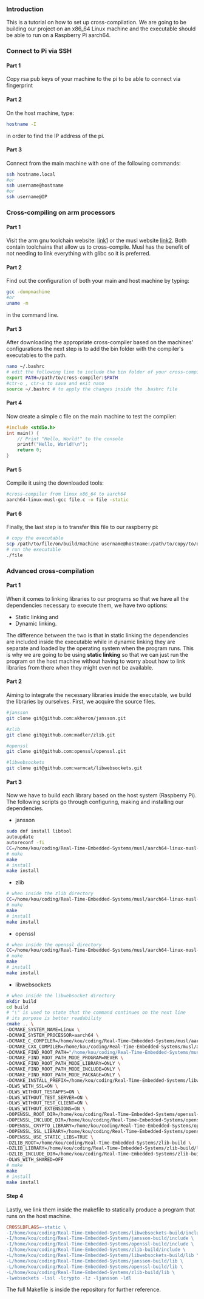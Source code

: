 ### Introduction
This is a tutorial on how to set up cross-compilation. We are going to be building our project on an x86_64 Linux machine and the executable should be able to run on a Raspberry Pi aarch64.

### Connect to Pi via SSH
#### Part 1
Copy rsa pub keys of your machine to the pi to be able to connect via fingerprint

#### Part 2
On the host machine, type:
```bash
hostname -I
```
in order to find the IP address of the pi.

#### Part 3
Connect from the main machine with one of the following commands:
```bash
ssh hostname.local
#or
ssh username@hostname
#or
ssh username@IP
``` 

### Cross-compiling on arm processors
#### Part 1
Visit the arm gnu toolchain website: [link1](https://developer.arm.com/downloads/-/gnu-a) or the musl website [link2](https://musl.cc/). Both contain toolchains that allow us to cross-compile. Musl has the benefit of not needing to link everything with glibc so it is preferred.

#### Part 2
Find out the configuration of both your main and host machine by typing:
```bash
gcc -dumpmachine
#or 
uname -m
```
in the command line.

#### Part 3
After downloading the appropriate cross-compiler based on the machines' configurations the next step is to add the bin folder with the compiler's executables to the path.
```bash
nano ~/.bashrc
# edit the following line to include the bin folder of your cross-compiler
export PATH=/path/to/cross-compiler:$PATH
#ctr-o , ctr-x to save and exit nano
source ~/.bashrc # to apply the changes inside the .bashrc file
```

#### Part 4
Now create a simple c file on the main machine to test the compiler:
```c
#include <stdio.h>
int main() {
    // Print "Hello, World!" to the console
    printf("Hello, World!\n");
    return 0;
}
```

#### Part 5
Compile it using the downloaded tools:
```bash
#cross-compiler from linux x86_64 to aarch64
aarch64-linux-musl-gcc file.c -o file -static
```

#### Part 6
Finally, the last step is to transfer this file to our raspberry pi:
```bash
# copy the executable
scp /path/to/file/on/build/machine username@hostname:/path/to/copy/to/on/host/machine
# run the executable
./file
```

### Advanced cross-compilation
#### Part 1
When it comes to linking libraries to our programs so that we have all the dependencies necessary to execute them, we have two options:
- Static linking and
- Dynamic linking.

The difference between the two is that in static linking the dependencies are included inside the executable while in dynamic linking they are separate and loaded by the operating system when the program runs. This is why we are going to be using **static linking** so that we can just run the program on the host machine without having to worry about how to link libraries from there when they might even not be available.

#### Part 2
Aiming to integrate the necessary libraries inside the executable, we build the libraries by ourselves. First, we acquire the source files.
```bash
#jansson
git clone git@github.com:akheron/jansson.git

#zlib
git clone git@github.com:madler/zlib.git

#openssl
git clone git@github.com:openssl/openssl.git

#libwebsockets
git clone git@github.com:warmcat/libwebsockets.git

```

#### Part 3
Now we have to build each library based on the host system (Raspberry Pi). The following scripts go through configuring, making and installing our dependencies.

- jansson
```bash
sudo dnf install libtool
autoupdate 
autoreconf -fi
CC=/home/kou/coding/Real-Time-Embedded-Systems/musl/aarch64-linux-musl-cross/bin/aarch64-linux-musl-gcc ./configure --build x86_64-pc-linux-gnu --host aarch64-linux-gnu --prefix /home/kou/coding/Real-Time-Embedded-Systems/jansson-build LDFLAGS="-static"
# make
make
# install 
make install
```

- zlib
```bash
# when inside the zlib directory
CC=/home/kou/coding/Real-Time-Embedded-Systems/musl/aarch64-linux-musl-cross/bin/aarch64-linux-musl-gcc ./configure --build x86_64-pc-linux-gnu --host aarch64-linux-gnu --prefix /home/kou/coding/Real-Time-Embedded-Systems/zlib-build LDFLAGS="-static"
# make
make
# install 
make install
```

- openssl
```bash
# when inside the openssl directory
CC=/home/kou/coding/Real-Time-Embedded-Systems/musl/aarch64-linux-musl-cross/bin/aarch64-linux-musl-gcc ./Configure linux-aarch64 --prefix=/home/kou/coding/Real-Time-Embedded-Systems/openssl-build no-shared -fPIC
# make
make
# install
make install
```

- libwebsockets
```bash
# when inside the libwebsocket directory
mkdir build 
cd build
# "\" is used to state that the command continues on the next line
# its purpose is better readability
cmake .. \
-DCMAKE_SYSTEM_NAME=Linux \
-DCMAKE_SYSTEM_PROCESSOR=aarch64 \
-DCMAKE_C_COMPILER=/home/kou/coding/Real-Time-Embedded-Systems/musl/aarch64-linux-musl-cross/bin/aarch64-linux-musl-gcc \
-DCMAKE_CXX_COMPILER=/home/kou/coding/Real-Time-Embedded-Systems/musl/aarch64-linux-musl-cross/bin/aarch64-linux-musl-g++ \
-DCMAKE_FIND_ROOT_PATH="/home/kou/coding/Real-Time-Embedded-Systems/musl/aarch64-linux-musl-cross/aarch64-linux-musl;/home/kou/coding/Real-Time-Embedded-Systems/openssl-build;/home/kou/coding/Real-Time-Embedded-Systems/zlib-build" \
-DCMAKE_FIND_ROOT_PATH_MODE_PROGRAM=NEVER \
-DCMAKE_FIND_ROOT_PATH_MODE_LIBRARY=ONLY \
-DCMAKE_FIND_ROOT_PATH_MODE_INCLUDE=ONLY \
-DCMAKE_FIND_ROOT_PATH_MODE_PACKAGE=ONLY \
-DCMAKE_INSTALL_PREFIX=/home/kou/coding/Real-Time-Embedded-Systems/libwebsockets-build \
-DLWS_WITH_SSL=ON \
-DLWS_WITHOUT_TESTAPPS=ON \
-DLWS_WITHOUT_TEST_SERVER=ON \
-DLWS_WITHOUT_TEST_CLIENT=ON \
-DLWS_WITHOUT_EXTENSIONS=ON \
-DOPENSSL_ROOT_DIR=/home/kou/coding/Real-Time-Embedded-Systems/openssl-build \
-DOPENSSL_INCLUDE_DIR=/home/kou/coding/Real-Time-Embedded-Systems/openssl-build/include \
-DOPENSSL_CRYPTO_LIBRARY=/home/kou/coding/Real-Time-Embedded-Systems/openssl-build/lib/libcrypto.a \
-DOPENSSL_SSL_LIBRARY=/home/kou/coding/Real-Time-Embedded-Systems/openssl-build/lib/libssl.a \
-DOPENSSL_USE_STATIC_LIBS=TRUE \
-DZLIB_ROOT=/home/kou/coding/Real-Time-Embedded-Systems/zlib-build \
-DZLIB_LIBRARY=/home/kou/coding/Real-Time-Embedded-Systems/zlib-build/lib/libz.a \
-DZLIB_INCLUDE_DIR=/home/kou/coding/Real-Time-Embedded-Systems/zlib-build/include \
-DLWS_WITH_SHARED=OFF
# make
make
# install 
make install
```

#### Step 4 
Lastly, we link them inside the makefile to statically produce a program that runs on the host machine.

```makefile
CROSSLDFLAGS=-static \
-I/home/kou/coding/Real-Time-Embedded-Systems/libwebsockets-build/include \
-I/home/kou/coding/Real-Time-Embedded-Systems/jansson-build/include \
-I/home/kou/coding/Real-Time-Embedded-Systems/openssl-build/include \
-I/home/kou/coding/Real-Time-Embedded-Systems/zlib-build/include \
-L/home/kou/coding/Real-Time-Embedded-Systems/libwebsockets-build/lib \
-L/home/kou/coding/Real-Time-Embedded-Systems/jansson-build/lib \
-L/home/kou/coding/Real-Time-Embedded-Systems/openssl-build/lib \
-L/home/kou/coding/Real-Time-Embedded-Systems/zlib-build/lib \
-lwebsockets -lssl -lcrypto -lz -ljansson -ldl
```

The full Makefile is inside the repository for further reference.